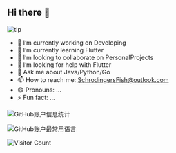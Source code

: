 ## Hi there 👋
![tip](https://badgen.net/badge/python/3.1.6/green?icon=packagephobia)
- 🔭 I’m currently working on Developing
- 🌱 I’m currently learning Flutter
- 👯 I’m looking to collaborate on PersonalProjects
- 🤔 I’m looking for help with Flutter
- 💬 Ask me about Java/Python/Go
- 📫 How to reach me: SchrodingersFish@outlook.com
- 😄 Pronouns: ...
- ⚡ Fun fact: ...

![GitHub账户信息统计](https://github-stats.ubrong.com/api?username=SchrodingerFish&show_icons=true&theme=tokyonight)

![GitHub账户最常用语言](https://github-stats.ubrong.com/api/top-langs/?username=SchrodingerFish&layout=compact&theme=tokyonight)

![Visitor Count](https://profile-counter.glitch.me/{SchrodingerFish}/count.svg)

